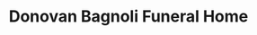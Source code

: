 ---
title: "Donovan Bagnoli Funeral Home"
url: /tallmadge/donovan-bagnoli-funeral-home/
shop: Bestattungen
---